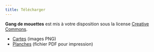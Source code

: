 ```yaml
---
title: Télécharger
---
```


**Gang de mouettes** est mis à votre disposition sous la license 
[Creative Commons](https://creativecommons.org/licenses/by-sa/4.0/deed.fr).

* [Cartes](/cartes_v0.zip) (images PNG)
* [Planches](/planches_v0.zip) (fichier PDF pour impression)
